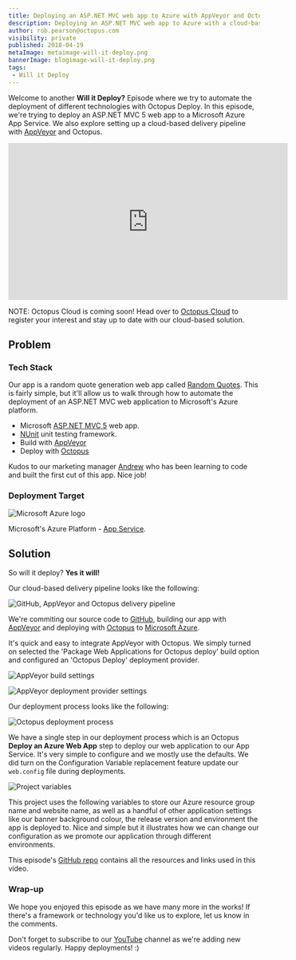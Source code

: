 ```yaml
---
title: Deploying an ASP.NET MVC web app to Azure with AppVeyor and Octopus - Will it Deploy? Episode 6
description: Deploying an ASP.NET MVC web app to Azure with a cloud-based delivery pipeline using AppVeyor and Octopus - Will it Deploy? Episode 6
author: rob.pearson@octopus.com
visibility: private
published: 2018-04-19
metaImage: metaimage-will-it-deploy.png
bannerImage: blogimage-will-it-deploy.png
tags:
 - Will it Deploy
---
```


Welcome to another **Will it Deploy?** Episode where we try to automate the deployment of different technologies with Octopus Deploy. In this episode, we're trying to deploy an ASP.NET MVC 5 web app to a Microsoft Azure App Service. We also explore setting up a cloud-based delivery pipeline with [AppVeyor](https://appveyor.com) and Octopus.

<iframe width="560" height="315" src="https://www.youtube.com/embed/uIWGd7EUxXE" frameborder="0" allow="autoplay; encrypted-media" allowfullscreen></iframe>

NOTE: Octopus Cloud is coming soon! Head over to [Octopus Cloud](https://octopus.com/cloud) to register your interest and stay up to date with our cloud-based solution. 

## Problem

### Tech Stack

Our app is a random quote generation web app called [Random Quotes](https://github.com/OctopusSamples/WillItDeploy-Episode006). This is fairly simple, but it'll allow us to walk through how to automate the deployment of an ASP.NET MVC web application to Microsoft's Azure platform.

* Microsoft [ASP.NET MVC 5](https://docs.microsoft.com/en-us/aspnet/mvc/mvc5) web app.
* [NUnit](http://nunit.org/) unit testing framework.
* Build with [AppVeyor](https://appveyor.com)
* Deploy with [Octopus](https://octopus.com/cloud)

Kudos to our marketing manager [Andrew](https://twitter.com/andrewmaherbne) who has been learning to code and built the first cut of this app. Nice job! 

### Deployment Target

![Microsoft Azure logo](will-it-deploy-azure-logo.png "width=500")

Microsoft's Azure Platform - [App Service](https://azure.microsoft.com/en-au/services/app-service/).

## Solution

So will it deploy? **Yes it will!** 

Our cloud-based delivery pipeline looks like the following:

![GitHub, AppVeyor and Octopus delivery pipeline](cloud-pipeline.png "width=500")

We're commiting our source code to [GitHub](https://github.com/), building our app with [AppVeyor](https://appveyor.com) and deploying with [Octopus](https://octopus.com/cloud) to [Microsoft Azure](https://azure.microsoft.com/en-au/services/app-service/). 

It's quick and easy to integrate AppVeyor with Octopus. We simply turned on selected the 'Package Web Applications for Octopus deploy' build option and configured an 'Octopus Deploy' deployment provider. 

![AppVeyor build settings](appveyor-package-webapp.png "width=500")

![AppVeyor deployment provider settings](appveyor-deployment-provider.png "width=500")

Our deployment process looks like the following:

![Octopus deployment process](will-it-deploy-deployment-process.png "width=500")

We have a single step in our deployment process which is an Octopus **Deploy an Azure Web App** step to deploy our web application to our App Service. It's very simple to configure and we mostly use the defaults. We did turn on the Configuration Variable replacement feature update our `web.config` file during deployments.

![Project variables](will-it-deploy-project-variables.png "width=500")

This project uses the following variables to store our Azure resource group name and website name, as well as a handful of other application settings like our banner background colour, the release version and environment the app is deployed to. Nice and simple but it illustrates how we can change our configuration as we promote our application through different environments.

This episode's [GitHub repo](https://github.com/OctopusSamples/WillItDeploy-Episode006) contains all the resources and links used in this video.

### Wrap-up

We hope you enjoyed this episode as we have many more in the works! If there's a framework or technology you'd like us to explore, let us know in the comments.

Don't forget to subscribe to our [YouTube](https://youtube.com/octopusdeploy) channel as we're adding new videos regularly. Happy deployments! :)
